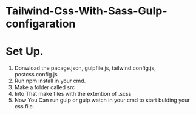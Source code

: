 # Tailwind-Css-With-Sass-Gulp-configaration

# Set Up.
1. Donwload the pacage.json, gulpfile.js, tailwind.config.js, postcss.config.js
2. Run npm install in your cmd.
3. Make a folder called src
4. Into That make files with the extention of .scss
5. Now You Can run gulp or gulp watch in your cmd to start bulding your css file.

